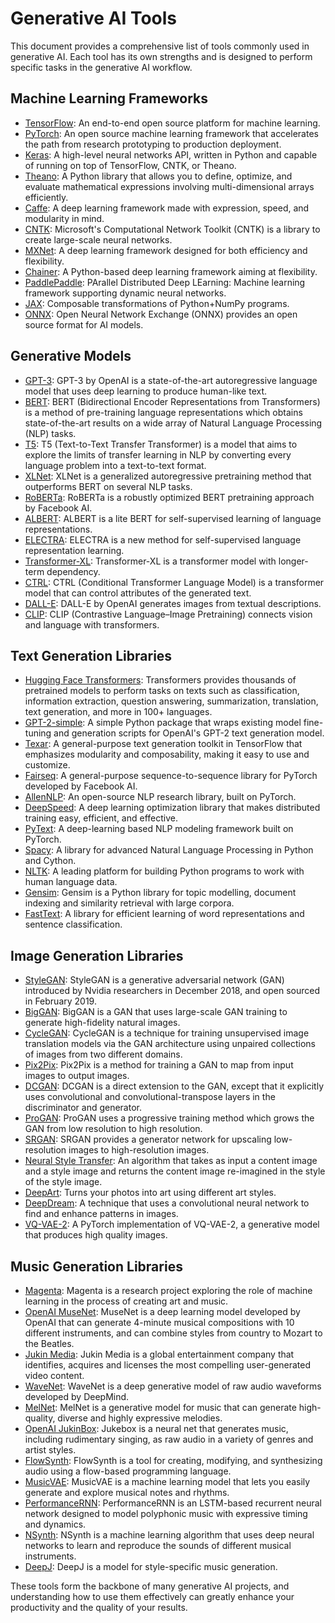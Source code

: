 # Generative AI Tools

This document provides a comprehensive list of tools commonly used in generative AI. Each tool has its own strengths and is designed to perform specific tasks in the generative AI workflow.

## Machine Learning Frameworks

- [TensorFlow](https://www.tensorflow.org/): An end-to-end open source platform for machine learning.
- [PyTorch](https://pytorch.org/): An open source machine learning framework that accelerates the path from research prototyping to production deployment.
- [Keras](https://keras.io/): A high-level neural networks API, written in Python and capable of running on top of TensorFlow, CNTK, or Theano.
- [Theano](http://deeplearning.net/software/theano/): A Python library that allows you to define, optimize, and evaluate mathematical expressions involving multi-dimensional arrays efficiently.
- [Caffe](https://caffe.berkeleyvision.org/): A deep learning framework made with expression, speed, and modularity in mind.
- [CNTK](https://github.com/microsoft/CNTK): Microsoft's Computational Network Toolkit (CNTK) is a library to create large-scale neural networks.
- [MXNet](https://mxnet.apache.org/): A deep learning framework designed for both efficiency and flexibility.
- [Chainer](https://chainer.org/): A Python-based deep learning framework aiming at flexibility.
- [PaddlePaddle](https://www.paddlepaddle.org.cn/): PArallel Distributed Deep LEarning: Machine learning framework supporting dynamic neural networks.
- [JAX](https://github.com/google/jax): Composable transformations of Python+NumPy programs.
- [ONNX](https://onnx.ai/): Open Neural Network Exchange (ONNX) provides an open source format for AI models.

## Generative Models

- [GPT-3](https://openai.com/research/gpt-3/): GPT-3 by OpenAI is a state-of-the-art autoregressive language model that uses deep learning to produce human-like text.
- [BERT](https://github.com/google-research/bert): BERT (Bidirectional Encoder Representations from Transformers) is a method of pre-training language representations which obtains state-of-the-art results on a wide array of Natural Language Processing (NLP) tasks.
- [T5](https://github.com/google-research/text-to-text-transfer-transformer): T5 (Text-to-Text Transfer Transformer) is a model that aims to explore the limits of transfer learning in NLP by converting every language problem into a text-to-text format.
- [XLNet](https://github.com/zihangdai/xlnet): XLNet is a generalized autoregressive pretraining method that outperforms BERT on several NLP tasks.
- [RoBERTa](https://github.com/pytorch/fairseq/tree/master/examples/roberta): RoBERTa is a robustly optimized BERT pretraining approach by Facebook AI.
- [ALBERT](https://github.com/google-research/albert): ALBERT is a lite BERT for self-supervised learning of language representations.
- [ELECTRA](https://github.com/google-research/electra): ELECTRA is a new method for self-supervised language representation learning.
- [Transformer-XL](https://github.com/kimiyoung/transformer-xl): Transformer-XL is a transformer model with longer-term dependency.
- [CTRL](https://github.com/salesforce/ctrl): CTRL (Conditional Transformer Language Model) is a transformer model that can control attributes of the generated text.
- [DALL-E](https://openai.com/research/dall-e/): DALL-E by OpenAI generates images from textual descriptions.
- [CLIP](https://openai.com/research/clip/): CLIP (Contrastive Language–Image Pretraining) connects vision and language with transformers.

## Text Generation Libraries

- [Hugging Face Transformers](https://github.com/huggingface/transformers): Transformers provides thousands of pretrained models to perform tasks on texts such as classification, information extraction, question answering, summarization, translation, text generation, and more in 100+ languages.
- [GPT-2-simple](https://github.com/minimaxir/gpt-2-simple): A simple Python package that wraps existing model fine-tuning and generation scripts for OpenAI's GPT-2 text generation model.
- [Texar](https://github.com/asyml/texar): A general-purpose text generation toolkit in TensorFlow that emphasizes modularity and composability, making it easy to use and customize.
- [Fairseq](https://github.com/pytorch/fairseq): A general-purpose sequence-to-sequence library for PyTorch developed by Facebook AI.
- [AllenNLP](https://allennlp.org/): An open-source NLP research library, built on PyTorch.
- [DeepSpeed](https://www.deepspeed.ai/): A deep learning optimization library that makes distributed training easy, efficient, and effective.
- [PyText](https://pytext-pytext.readthedocs.io/en/latest/): A deep-learning based NLP modeling framework built on PyTorch.
- [Spacy](https://spacy.io/): A library for advanced Natural Language Processing in Python and Cython.
- [NLTK](https://www.nltk.org/): A leading platform for building Python programs to work with human language data.
- [Gensim](https://radimrehurek.com/gensim/): Gensim is a Python library for topic modelling, document indexing and similarity retrieval with large corpora.
- [FastText](https://fasttext.cc/): A library for efficient learning of word representations and sentence classification.

## Image Generation Libraries

- [StyleGAN](https://github.com/NVlabs/stylegan): StyleGAN is a generative adversarial network (GAN) introduced by Nvidia researchers in December 2018, and open sourced in February 2019.
- [BigGAN](https://github.com/ajbrock/BigGAN-PyTorch): BigGAN is a GAN that uses large-scale GAN training to generate high-fidelity natural images.
- [CycleGAN](https://github.com/junyanz/CycleGAN): CycleGAN is a technique for training unsupervised image translation models via the GAN architecture using unpaired collections of images from two different domains.
- [Pix2Pix](https://github.com/junyanz/pytorch-CycleGAN-and-pix2pix): Pix2Pix is a method for training a GAN to map from input images to output images.
- [DCGAN](https://github.com/Newmu/dcgan_code): DCGAN is a direct extension to the GAN, except that it explicitly uses convolutional and convolutional-transpose layers in the discriminator and generator.
- [ProGAN](https://github.com/tkarras/progressive_growing_of_gans): ProGAN uses a progressive training method which grows the GAN from low resolution to high resolution.
- [SRGAN](https://github.com/tensorlayer/srgan): SRGAN provides a generator network for upscaling low-resolution images to high-resolution images.
- [Neural Style Transfer](https://github.com/leongatys/PytorchNeuralStyleTransfer): An algorithm that takes as input a content image and a style image and returns the content image re-imagined in the style of the style image.
- [DeepArt](https://deepart.io/): Turns your photos into art using different art styles.
- [DeepDream](https://github.com/google/deepdream): A technique that uses a convolutional neural network to find and enhance patterns in images.
- [VQ-VAE-2](https://github.com/rosinality/vq-vae-2-pytorch): A PyTorch implementation of VQ-VAE-2, a generative model that produces high quality images.

## Music Generation Libraries

- [Magenta](https://github.com/magenta/magenta): Magenta is a research project exploring the role of machine learning in the process of creating art and music.
- [OpenAI MuseNet](https://openai.com/research/musenet/): MuseNet is a deep learning model developed by OpenAI that can generate 4-minute musical compositions with 10 different instruments, and can combine styles from country to Mozart to the Beatles.
- [Jukin Media](https://www.jukinmedia.com/): Jukin Media is a global entertainment company that identifies, acquires and licenses the most compelling user-generated video content.
- [WaveNet](https://deepmind.com/blog/article/wavenet-generative-model-raw-audio): WaveNet is a deep generative model of raw audio waveforms developed by DeepMind.
- [MelNet](https://github.com/ybayle/awesome-deep-learning-music#melnet): MelNet is a generative model for music that can generate high-quality, diverse and highly expressive melodies.
- [OpenAI JukinBox](https://openai.com/research/jukebox/): Jukebox is a neural net that generates music, including rudimentary singing, as raw audio in a variety of genres and artist styles.
- [FlowSynth](https://flowsynth.io/): FlowSynth is a tool for creating, modifying, and synthesizing audio using a flow-based programming language.
- [MusicVAE](https://magenta.tensorflow.org/music-vae): MusicVAE is a machine learning model that lets you easily generate and explore musical notes and rhythms.
- [PerformanceRNN](https://magenta.tensorflow.org/performance-rnn): PerformanceRNN is an LSTM-based recurrent neural network designed to model polyphonic music with expressive timing and dynamics.
- [NSynth](https://magenta.tensorflow.org/nsynth): NSynth is a machine learning algorithm that uses deep neural networks to learn and reproduce the sounds of different musical instruments.
- [DeepJ](https://github.com/olofmogren/deepj): DeepJ is a model for style-specific music generation.

These tools form the backbone of many generative AI projects, and understanding how to use them effectively can greatly enhance your productivity and the quality of your results.
